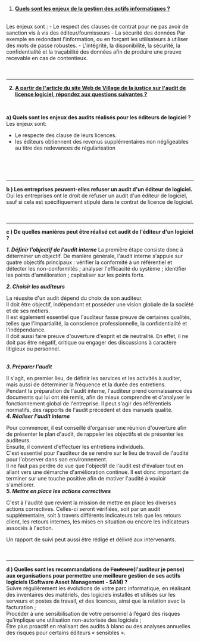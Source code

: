 <u><strong>
1) Quels sont les enjeux de la gestion des actifs informatiques ?
</u></strong>
<br>
Les enjeux sont :
- Le respect des clauses de contrat pour ne pas avoir de sanction vis à vis des éditeur/fournisseurs
- La sécurité des données
Par exemple en redondant l'information,
ou en forçant les utilisateurs à utiliser des mots de passe robustes.
- L'intégrité, la disponibilité, la sécurité, la confidentialité et la traçabilité des données afin de produire une preuve recevable en cas de contentieux. 
<br>
<br>
<br>

----

<u><strong>

2) A partir de l'article du site Web de Village de la justice sur l'audit de licence logiciel, répondez aux questions suivantes ?

</strong></u>
<br>

__a)
Quels sont les enjeux des audits réalisés pour les éditeurs de logiciel ?__
<br>
Les enjeux sont:
- Le respecte des clause de leurs licences.
- les éditeurs obtiennent des revenus supplémentaires non négligeables au titre des redevances de régularisation
<br>
<br>
<br>

----

__b )
Les entreprises peuvent-elles refuser un audit d'un éditeur de logiciel.__
<br>
Oui les entreprises ont le droit de refuser un audit d'un éditeur de logiciel, sauf si cela est spécifiquement stipulé dans le contrat de licence de logiciel.
<br>
<br>
<br>

----

__c )
De quelles manières peut être réalisé cet audit de l'éditeur d'un logiciel ?__
<br>

***1. Définir l'objectif de l'audit interne***
La première étape consiste donc à déterminer un objectif.
De manière générale, l'audit interne s'appuie sur quatre objectifs principaux :
vérifier la conformité à un référentiel et détecter les non-conformités ;
analyser l'efficacité du système ;
identifier les points d'amélioration ; capitaliser sur les points forts.
<br>

***2. Choisir les auditeurs***

La réussite d'un audit dépend du choix de son auditeur.
‎‎<br>
Il doit être objectif, indépendant et posséder une vision globale de la société et de ses métiers.
‎‎<br>
Il est également essentiel que l'auditeur fasse preuve de certaines qualités, telles que l'impartialité, la conscience professionnelle, la confidentialité et l'indépendance.
‎‎<br>
Il doit aussi faire preuve d'ouverture d'esprit et de neutralité. En effet, il ne doit pas être négatif, critique ou engager des discussions à caractère litigieux ou personnel.
<br>
<br>

***3. Préparer l'audit***

Il s'agit, en premier lieu, de définir les services et les activités à auditer, mais aussi de déterminer la fréquence et la durée des entretiens.
‎‎<br>
Pendant la préparation de l'audit interne, l'auditeur prend connaissance des documents qui lui ont été remis, afin de mieux comprendre et d'analyser le fonctionnement global de l'entreprise. Il peut s'agir des référentiels normatifs, des rapports de l'audit précédent et des manuels qualité.
<br>
***4. Réaliser l'audit interne***

Pour commencer, il est conseillé d'organiser une réunion d'ouverture afin de présenter le plan d'audit, de rappeler les objectifs et de présenter les auditeurs.
‎‎<br>
Ensuite, il convient d'effectuer les entretiens individuels.
‎‎<br>
C'est essentiel pour l'auditeur de se rendre sur le lieu de travail de l'audité pour l'observer dans son environnement.
‎‎<br>
Il ne faut pas perdre de vue que l'objectif de l'audit est d'évaluer tout en allant vers une démarche d'amélioration continue. Il est donc important de terminer sur une touche positive afin de motiver l'audité à vouloir s'améliorer.
‎‎ <br>
***5. Mettre en place les actions correctives***

C'est à l'audité que revient la mission de mettre en place les diverses actions correctives. Celles-ci seront vérifiées, soit par un audit supplémentaire, soit à travers différents indicateurs tels que les retours client, les retours internes, les mises en situation ou encore les indicateurs associés à l'action.

Un rapport de suivi peut aussi être rédigé et délivré aux intervenants.
<br>
<br>
<br>

----

__d )
Quelles sont les recommandations de
~~l'auteure~~(l'auditeur je pense)
aux organisations pour permettre une meilleure gestion de ses actifs logiciels (Software Asset Management - SAM) ?__
<br>
Suivre régulièrement les évolutions de votre parc informatique, en réalisant des inventaires des matériels, des logiciels installés et utilisés sur les serveurs et postes de travail, et des licences, ainsi que la relation avec la facturation ;
<br>
Procéder à une sensibilisation de votre personnel à l’égard des risques qu’implique une utilisation non-autorisée des logiciels ;
<br>
Être plus proactif en réalisant des audits à blanc ou des analyses annuelles des risques pour certains éditeurs « sensibles ».
